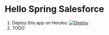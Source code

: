 Hello Spring Salesforce
=======================

1. Deploy this app on Heroku: [![Deploy](https://www.herokucdn.com/deploy/button.svg)](https://heroku.com/deploy)
1. TODO
